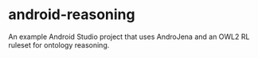 # android-reasoning
An example Android Studio project that uses AndroJena and an OWL2 RL ruleset for ontology reasoning.
